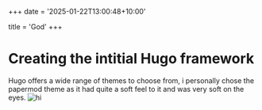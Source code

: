 +++
date = '2025-01-22T13:00:48+10:00'

title = 'God'
+++

# Creating the intitial Hugo framework
Hugo offers a wide range of themes to choose from, i personally chose the papermod theme as it had quite a soft feel to it and was very soft on the eyes.
![hi](/duck.png)

